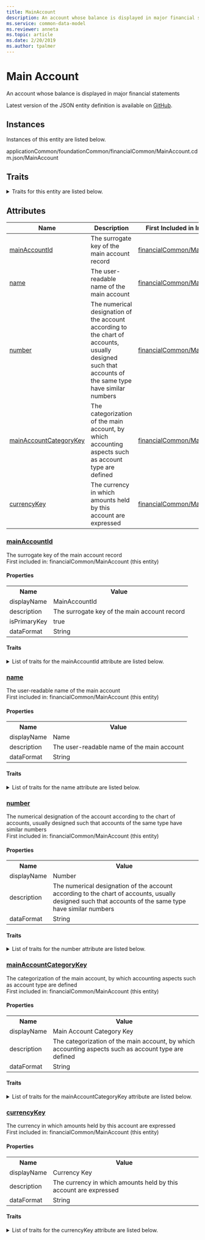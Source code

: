 ```yaml
---
title: MainAccount
description: An account whose balance is displayed in major financial statements
ms.service: common-data-model
ms.reviewer: anneta
ms.topic: article
ms.date: 2/20/2019
ms.author: tpalmer
---
```


# Main Account

An account whose balance is displayed in major financial statements  
  
 Latest version of the JSON entity definition is available on <a href="https://github.com/Microsoft/CDM/tree/master/schemaDocuments/core/applicationCommon/foundationCommon/financialCommon/MainAccount.cdm.json" target="_blank">GitHub</a>.  

## Instances

Instances of this entity are listed below.  

applicationCommon/foundationCommon/financialCommon/MainAccount.cdm.json/MainAccount  

## Traits

<details>
<summary>Traits for this entity are listed below.  
</summary>

- **is.CDM.entityVersion**  
  <table><tr><th>Parameter</th><th>Value</th><th>Data type</th><th>Explanation</th></tr><tr><td>versionNumber</td><td>0.8.1</td><td>string</td><td>semantic version number of the entity</td></tr></table>

- **is.identifiedBy**  
  names a specifc identity attribute to use with an entity  <table><tr><th>Parameter</th><th>Value</th><th>Data type</th><th>Explanation</th></tr><tr><td>attribute</td><td>[MainAccount/hasAttributes/mainAccountId](#mainAccountId)</td><td>attribute</td><td></td></tr></table>

- **is.CDM.attributeGroup**  
  identifies standard groups of attributes in CDM entities.  <table><tr><th>Parameter</th><th>Value</th><th>Data type</th><th>Explanation</th></tr><tr><td>groupList</td><td><table><tr><th>attributeGroupReference</th></tr><tr><td>/core/applicationCommon/foundationCommon<br>/financeCommon/MainAccount.cdm.json/MainAccount<br>/hasAttributes/attributesAddedAtThisScope</td></tr></table></td><td>entity</td><td></td></tr></table>

- **is.localized.displayedAs**  
  Holds the list of language specific display text for an object.  <table><tr><th>Parameter</th><th>Value</th><th>Data type</th><th>Explanation</th></tr><tr><td>localizedDisplayText</td><td><table><tr><th>languageTag</th><th>displayText</th></tr><tr><td>en</td><td>Main Account</td></tr></table></td><td>entity</td><td>a reference to the constant entity holding the list of localized text</td></tr></table>

- **is.localized.describedAs**  
  Holds the list of language specific descriptive text for an object.  <table><tr><th>Parameter</th><th>Value</th><th>Data type</th><th>Explanation</th></tr><tr><td>localizedDisplayText</td><td><table><tr><th>languageTag</th><th>displayText</th></tr><tr><td>en</td><td>An account whose balance is displayed in major financial statements</td></tr></table></td><td>entity</td><td>a reference to the constant entity holding the list of localized text</td></tr></table>

</details>

## Attributes

|Name|Description|First Included in Instance|
|---|---|---|
|[mainAccountId](#mainAccountId)|The surrogate key of the main account record|<a href="MainAccount.md" target="_blank">financialCommon/MainAccount</a>|
|[name](#name)|The user-readable name of the main account|<a href="MainAccount.md" target="_blank">financialCommon/MainAccount</a>|
|[number](#number)|The numerical designation of the account according to the chart of accounts, usually designed such that accounts of the same type have similar numbers|<a href="MainAccount.md" target="_blank">financialCommon/MainAccount</a>|
|[mainAccountCategoryKey](#mainAccountCategoryKey)|The categorization of the main account, by which accounting aspects such as account type are defined|<a href="MainAccount.md" target="_blank">financialCommon/MainAccount</a>|
|[currencyKey](#currencyKey)|The currency in which amounts held by this account are expressed|<a href="MainAccount.md" target="_blank">financialCommon/MainAccount</a>|

### <a href=#mainAccountId name="mainAccountId">mainAccountId</a>

The surrogate key of the main account record  
First included in: financialCommon/MainAccount (this entity)  

#### Properties

<table><tr><th>Name</th><th>Value</th></tr><tr><td>displayName</td><td>MainAccountId</td></tr><tr><td>description</td><td>The surrogate key of the main account record</td></tr><tr><td>isPrimaryKey</td><td>true</td></tr><tr><td>dataFormat</td><td>String</td></tr></table>

#### Traits

<details>
<summary>List of traits for the mainAccountId attribute are listed below.</summary>

- **is.dataFormat.character**  
- **is.dataFormat.big**  
- **is.dataFormat.array**  
- **is.identifiedBy**  
names a specifc identity attribute to use with an entity  <table><tr><th>Parameter</th><th>Value</th><th>Data type</th><th>Explanation</th></tr><tr><td>attribute</td><td>[MainAccount/hasAttributes/mainAccountId](#mainAccountId)</td><td>attribute</td><td></td></tr></table>

- **is.localized.displayedAs**  
Holds the list of language specific display text for an object.  <table><tr><th>Parameter</th><th>Value</th><th>Data type</th><th>Explanation</th></tr><tr><td>localizedDisplayText</td><td><table><tr><th>languageTag</th><th>displayText</th></tr><tr><td>en</td><td>MainAccountId</td></tr></table></td><td>entity</td><td>a reference to the constant entity holding the list of localized text</td></tr></table>

- **is.localized.describedAs**  
Holds the list of language specific descriptive text for an object.  <table><tr><th>Parameter</th><th>Value</th><th>Data type</th><th>Explanation</th></tr><tr><td>localizedDisplayText</td><td><table><tr><th>languageTag</th><th>displayText</th></tr><tr><td>en</td><td>The surrogate key of the main account record</td></tr></table></td><td>entity</td><td>a reference to the constant entity holding the list of localized text</td></tr></table>

</details>

### <a href=#name name="name">name</a>

The user-readable name of the main account  
First included in: financialCommon/MainAccount (this entity)  

#### Properties

<table><tr><th>Name</th><th>Value</th></tr><tr><td>displayName</td><td>Name</td></tr><tr><td>description</td><td>The user-readable name of the main account</td></tr><tr><td>dataFormat</td><td>String</td></tr></table>

#### Traits

<details>
<summary>List of traits for the name attribute are listed below.</summary>

- **is.dataFormat.character**  
- **is.dataFormat.big**  
- **is.dataFormat.array**  
- **means.identity.name**  
- **is.localized.displayedAs**  
Holds the list of language specific display text for an object.  <table><tr><th>Parameter</th><th>Value</th><th>Data type</th><th>Explanation</th></tr><tr><td>localizedDisplayText</td><td><table><tr><th>languageTag</th><th>displayText</th></tr><tr><td>en</td><td>Name</td></tr></table></td><td>entity</td><td>a reference to the constant entity holding the list of localized text</td></tr></table>

- **is.localized.describedAs**  
Holds the list of language specific descriptive text for an object.  <table><tr><th>Parameter</th><th>Value</th><th>Data type</th><th>Explanation</th></tr><tr><td>localizedDisplayText</td><td><table><tr><th>languageTag</th><th>displayText</th></tr><tr><td>en</td><td>The user-readable name of the main account</td></tr></table></td><td>entity</td><td>a reference to the constant entity holding the list of localized text</td></tr></table>

</details>

### <a href=#number name="number">number</a>

The numerical designation of the account according to the chart of accounts, usually designed such that accounts of the same type have similar numbers  
First included in: financialCommon/MainAccount (this entity)  

#### Properties

<table><tr><th>Name</th><th>Value</th></tr><tr><td>displayName</td><td>Number</td></tr><tr><td>description</td><td>The numerical designation of the account according to the chart of accounts, usually designed such that accounts of the same type have similar numbers</td></tr><tr><td>dataFormat</td><td>String</td></tr></table>

#### Traits

<details>
<summary>List of traits for the number attribute are listed below.</summary>

- **is.dataFormat.character**  
- **is.dataFormat.big**  
- **is.dataFormat.array**  
- **is.localized.displayedAs**  
Holds the list of language specific display text for an object.  <table><tr><th>Parameter</th><th>Value</th><th>Data type</th><th>Explanation</th></tr><tr><td>localizedDisplayText</td><td><table><tr><th>languageTag</th><th>displayText</th></tr><tr><td>en</td><td>Number</td></tr></table></td><td>entity</td><td>a reference to the constant entity holding the list of localized text</td></tr></table>

- **is.localized.describedAs**  
Holds the list of language specific descriptive text for an object.  <table><tr><th>Parameter</th><th>Value</th><th>Data type</th><th>Explanation</th></tr><tr><td>localizedDisplayText</td><td><table><tr><th>languageTag</th><th>displayText</th></tr><tr><td>en</td><td>The numerical designation of the account according to the chart of accounts, usually designed such that accounts of the same type have similar numbers</td></tr></table></td><td>entity</td><td>a reference to the constant entity holding the list of localized text</td></tr></table>

</details>

### <a href=#mainAccountCategoryKey name="mainAccountCategoryKey">mainAccountCategoryKey</a>

The categorization of the main account, by which accounting aspects such as account type are defined  
First included in: financialCommon/MainAccount (this entity)  

#### Properties

<table><tr><th>Name</th><th>Value</th></tr><tr><td>displayName</td><td>Main Account Category Key</td></tr><tr><td>description</td><td>The categorization of the main account, by which accounting aspects such as account type are defined</td></tr><tr><td>dataFormat</td><td>String</td></tr></table>

#### Traits

<details>
<summary>List of traits for the mainAccountCategoryKey attribute are listed below.</summary>

- **is.dataFormat.character**  
- **is.dataFormat.big**  
- **is.dataFormat.array**  
- **is.localized.displayedAs**  
Holds the list of language specific display text for an object.  <table><tr><th>Parameter</th><th>Value</th><th>Data type</th><th>Explanation</th></tr><tr><td>localizedDisplayText</td><td><table><tr><th>languageTag</th><th>displayText</th></tr><tr><td>en</td><td>Main Account Category Key</td></tr></table></td><td>entity</td><td>a reference to the constant entity holding the list of localized text</td></tr></table>

- **is.localized.describedAs**  
Holds the list of language specific descriptive text for an object.  <table><tr><th>Parameter</th><th>Value</th><th>Data type</th><th>Explanation</th></tr><tr><td>localizedDisplayText</td><td><table><tr><th>languageTag</th><th>displayText</th></tr><tr><td>en</td><td>The categorization of the main account, by which accounting aspects such as account type are defined</td></tr></table></td><td>entity</td><td>a reference to the constant entity holding the list of localized text</td></tr></table>

- **is.linkedEntity.identifier**  
Marks the attribute(s) that hold foreign key references to a linked (used as an attribute) entity. This attribute is added to the resolved entity to enumerate the referenced entities.  

</details>

### <a href=#currencyKey name="currencyKey">currencyKey</a>

The currency in which amounts held by this account are expressed  
First included in: financialCommon/MainAccount (this entity)  

#### Properties

<table><tr><th>Name</th><th>Value</th></tr><tr><td>displayName</td><td>Currency Key</td></tr><tr><td>description</td><td>The currency in which amounts held by this account are expressed</td></tr><tr><td>dataFormat</td><td>String</td></tr></table>

#### Traits

<details>
<summary>List of traits for the currencyKey attribute are listed below.</summary>

- **is.dataFormat.character**  
- **is.dataFormat.big**  
- **is.dataFormat.array**  
- **is.localized.displayedAs**  
Holds the list of language specific display text for an object.  <table><tr><th>Parameter</th><th>Value</th><th>Data type</th><th>Explanation</th></tr><tr><td>localizedDisplayText</td><td><table><tr><th>languageTag</th><th>displayText</th></tr><tr><td>en</td><td>Currency Key</td></tr></table></td><td>entity</td><td>a reference to the constant entity holding the list of localized text</td></tr></table>

- **is.localized.describedAs**  
Holds the list of language specific descriptive text for an object.  <table><tr><th>Parameter</th><th>Value</th><th>Data type</th><th>Explanation</th></tr><tr><td>localizedDisplayText</td><td><table><tr><th>languageTag</th><th>displayText</th></tr><tr><td>en</td><td>The currency in which amounts held by this account are expressed</td></tr></table></td><td>entity</td><td>a reference to the constant entity holding the list of localized text</td></tr></table>

- **is.linkedEntity.identifier**  
Marks the attribute(s) that hold foreign key references to a linked (used as an attribute) entity. This attribute is added to the resolved entity to enumerate the referenced entities.  

</details>
